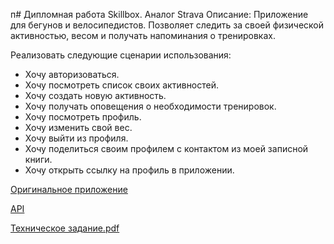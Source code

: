 п# Дипломная работа Skillbox. Аналог Strava
Описание: Приложение для бегунов и велосипедистов. Позволяет следить за своей физической активностью, весом и получать напоминания о тренировках.

Реализовать следующие сценарии использования:
- Хочу авторизоваться.
- Хочу посмотреть список своих активностей.
- Хочу создать новую активность.
- Хочу получать оповещения о необходимости тренировок.
- Хочу посмотреть профиль.
- Хочу изменить свой вес.
- Хочу выйти из профиля.
- Хочу поделиться своим профилем с контактом из моей записной книги.
- Хочу открыть ссылку на профиль в приложении.

[Оригинальное приложение](https://play.google.com/store/apps/details?id=com.strava&hl=ru&gl=US)

[API](https://developers.strava.com/docs/reference/)

[Техническое задание.pdf](https://github.com/Joker4567/Strava/blob/master/doc/strava.pdf)
